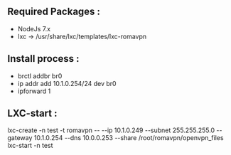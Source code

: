 Required Packages : 
-------------------
* NodeJs 7.x
* lxc -> /usr/share/lxc/templates/lxc-romavpn


Install process : 
-----------------
* brctl addbr br0
* ip addr add 10.1.0.254/24 dev br0
* ipforward 1 

LXC-start :
-----------
lxc-create -n test -t romavpn -- --ip 10.1.0.249 --subnet 255.255.255.0 --gateway 10.1.0.254 --dns 10.0.0.253 --share /root/romavpn/openvpn_files
lxc-start -n test
